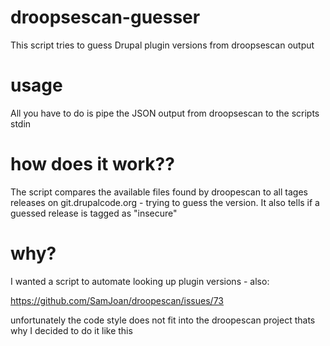 # droopsescan-guesser
This script tries to guess Drupal plugin versions from droopsescan output

# usage
All you have to do is pipe the JSON output from droopsescan to the scripts stdin

# how does it work??
The script compares the available files found by droopescan to all tages releases on git.drupalcode.org - trying to guess the version. It also tells if a guessed release is tagged as "insecure"

# why?
I wanted a script to automate looking up plugin versions - also:

https://github.com/SamJoan/droopescan/issues/73

unfortunately the code style does not fit into the droopescan project thats why I decided to do it like this
